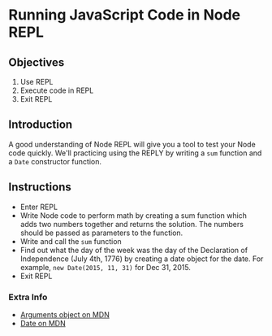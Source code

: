 # Running JavaScript Code in Node REPL

## Objectives

1. Use REPL
1. Execute code in REPL
1. Exit REPL

## Introduction

A good understanding of Node REPL will give you a tool to test your Node code quickly. We'll practicing using the REPLY by writing a `sum` function and a `Date` constructor function.

## Instructions

* Enter REPL
* Write Node code to perform math by creating a sum function which adds two numbers together and returns the solution. The numbers should be passed as parameters to the function. 
* Write and call the `sum` function
* Find out what the day of the week was the day of the Declaration of Independence (July 4th, 1776) by creating a date object for the date. For example, `new Date(2015, 11, 31)` for Dec 31, 2015.
* Exit REPL

### Extra Info


* [Arguments object on MDN](https://developer.mozilla.org/en-US/docs/Web/JavaScript/Reference/Functions/arguments)
* [Date on MDN](https://developer.mozilla.org/en-US/docs/Web/JavaScript/Reference/Global_Objects/Date)